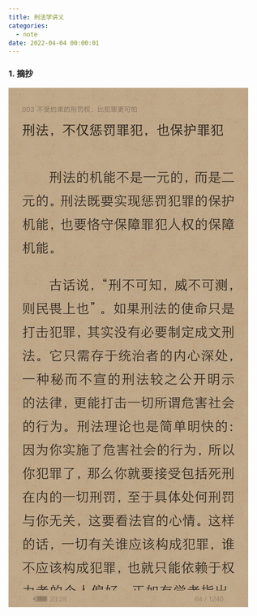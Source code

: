 ```yaml
---
title: 刑法学讲义
categories:
  - note
date: 2022-04-04 00:00:01
---
```


### 1.  摘抄

![1](2022-04-04刑法学讲义/1.jpg)

